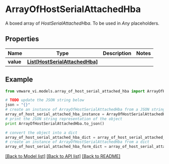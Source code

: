 # ArrayOfHostSerialAttachedHba

A boxed array of *HostSerialAttachedHba*. To be used in *Any* placeholders. 

## Properties
Name | Type | Description | Notes
------------ | ------------- | ------------- | -------------
**value** | [**List[HostSerialAttachedHba]**](HostSerialAttachedHba.md) |  | 

## Example

```python
from vmware_vi.models.array_of_host_serial_attached_hba import ArrayOfHostSerialAttachedHba

# TODO update the JSON string below
json = "{}"
# create an instance of ArrayOfHostSerialAttachedHba from a JSON string
array_of_host_serial_attached_hba_instance = ArrayOfHostSerialAttachedHba.from_json(json)
# print the JSON string representation of the object
print ArrayOfHostSerialAttachedHba.to_json()

# convert the object into a dict
array_of_host_serial_attached_hba_dict = array_of_host_serial_attached_hba_instance.to_dict()
# create an instance of ArrayOfHostSerialAttachedHba from a dict
array_of_host_serial_attached_hba_form_dict = array_of_host_serial_attached_hba.from_dict(array_of_host_serial_attached_hba_dict)
```
[[Back to Model list]](../README.md#documentation-for-models) [[Back to API list]](../README.md#documentation-for-api-endpoints) [[Back to README]](../README.md)


